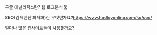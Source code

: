 구글 애널리틱스란?
 웹 로그분석 툴




 SEO(검색엔진 최적화)란
무엇인가요?https://www.hedleyonline.com/ko/seo/


얼마나 많은 웹사이트들이 사용할까요?